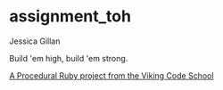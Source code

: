 assignment_toh
==============
Jessica Gillan

Build 'em high, build 'em strong.

[A Procedural Ruby project from the Viking Code School](http://www.vikingcodeschool.com)
